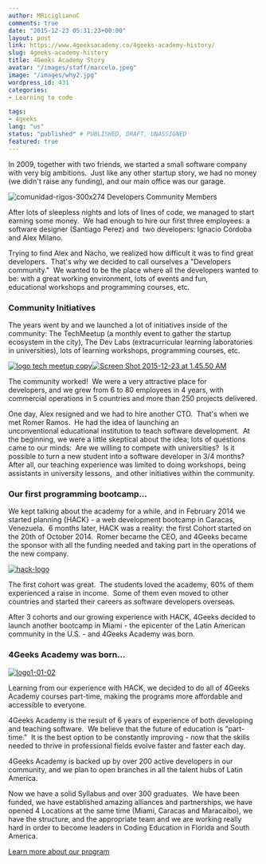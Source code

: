 ```yaml
---
author: MRiciglianoC
comments: true
date: "2015-12-23 05:31:23+00:00"
layout: post
link: https://www.4geeksacademy.co/4geeks-academy-history/
slug: 4geeks-academy-history
title: 4Geeks Academy Story
avatar: "/images/staff/marcelo.jpeg"
image: "/images/why2.jpg"
wordpress_id: 431
categories:
- Learning to code

tags:
- 4geeks
lang: "us"
status: "published" # PUBLISHED, DRAFT, UNASSIGNED
featured: true
---
```


In 2009, together with two friends, we started a small software company with very big ambitions.  Just like any other startup story, we had no money (we didn't raise any funding), and our main office was our garage.

![comunidad-rigos-300x274](https://storage.googleapis.com/4geeks-academy-website/blog/comunidad-rigos-1-300x274.png) Developers Community Members

After lots of sleepless nights and lots of lines of code, we managed to start earning some money.  We had enough to hire our first three employees: a software designer (Santiago Perez) and  two developers: Ignacio Córdoba and Alex Milano.

Trying to find Alex and Nacho, we realized how difficult it was to find great developers.  That's why we decided to call ourselves a "Developers community."  We wanted to be the place where all the developers wanted to be: with a great working environment, lots of events and fun, educational workshops and programming courses, etc.


### Community Initiatives


The years went by and we launched a lot of initiatives inside of the community: The TechMeetup (a monthly event to gather the startup ecosystem in the city), The Dev Labs (extracurricular learning laboratories in universities), lots of learning workshops, programming courses, etc.

[![logo tech meetup copy](https://storage.googleapis.com/4geeks-academy-website/blog/2015/12/logo-tech-meetup-copy-1.png)](https://storage.googleapis.com/4geeks-academy-website/blog/2015/12/logo-tech-meetup-copy-1.png)[![Screen Shot 2015-12-23 at 1.45.50 AM](https://storage.googleapis.com/4geeks-academy-website/blog/2015/12/Screen-Shot-2015-12-23-at-1.45.50-AM-1.png)](https://storage.googleapis.com/4geeks-academy-website/blog/2015/12/Screen-Shot-2015-12-23-at-1.45.50-AM-1.png)


The community worked!  We were a very attractive place for developers, and we grew from 6 to 80 employees in 4 years, with commercial operations in 5 countries and more than 250 projects delivered.

One day, Alex resigned and we had to hire another CTO.  That's when we met Romer Ramos.  He had the idea of launching an unconventional educational institution to teach software development.  At the beginning, we were a little skeptical about the idea; lots of questions came to our minds:  Are we willing to compete with universities?  Is it possible to turn a new student into a software developer in 3/4 months?  After all, our teaching experience was limited to doing workshops, being assistants in university lessons,  and other initiatives within the community.




### Our first programming bootcamp...


We kept talking about the academy for a while, and in February 2014 we started planning {HACK} - a web development bootcamp in Caracas, Venezuela.  6 months later, HACK was a reality: the first Cohort started on the 20th of October 2014.  Romer became the CEO, and 4Geeks became the sponsor with all the funding needed and taking part in the operations of the new company.

[![hack-logo](https://storage.googleapis.com/4geeks-academy-website/blog/2015/12/hack-logo1-1.png)](https://storage.googleapis.com/4geeks-academy-website/blog/2015/12/hack-logo1-1.png)

The first cohort was great.  The students loved the academy, 60% of them experienced a raise in income.  Some of them even moved to other countries and started their careers as software developers overseas.

After 3 cohorts and our growing experience with HACK, 4Geeks decided to launch another bootcamp in Miami - the epicenter of the Latin American community in the U.S. - and 4Geeks Academy was born.


### 4Geeks Academy was born...


[![logo1-01-02](https://storage.googleapis.com/4geeks-academy-website/blog/2015/12/logo1-01-02-1.png)](https://storage.googleapis.com/4geeks-academy-website/blog/2015/12/logo1-01-02-1.png)

Learning from our experience with HACK, we decided to do all of 4Geeks Academy courses part-time, making the programs more affordable and accessible to everyone.

4Geeks Academy is the result of 6 years of experience of both developing and teaching software.  We believe that the future of education is "part-time."  It is the best option to be constantly improving - now that the skills needed to thrive in professional fields evolve faster and faster each day.

4Geeks Academy is backed up by over 200 active developers in our community, and we plan to open branches in all the talent hubs of Latin America.

Now we have a solid Syllabus and over 300 graduates.  We have been funded, we have established amazing alliances and partnerships, we have opened 4 Locations at the same time (Miami, Caracas and Maracaibo), we have the structure, and the appropriate team and we are working really hard in order to become leaders in Coding Education in Florida and South America.


[Learn more about our program](/calendar/?)
